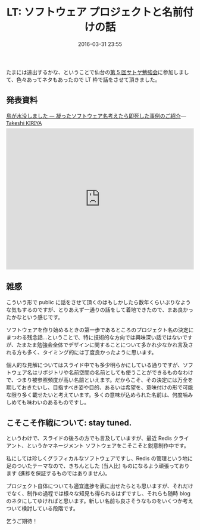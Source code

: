 ﻿---
layout: post
title: "LT: ソフトウェア プロジェクトと名前付けの話"
date: 2016-03-31 23:55
comments: true
categories:
- programming
tags:
- presentation
- satoya
---

たまには遠出するかな、ということで仙台の[第 5 回サトヤ勉強会](https://satoyasendai.doorkeeper.jp/events/40635)に参加しまして、色々あってネタもあったので LT 枠で話をさせて頂きました。

<!-- more -->

## 発表資料

<div style="width: 608px; max-width: 100%; margin-bottom:5px;"><a href="https://docs.com/takeshik/8009" title="島が水没しました ― 凝ったソフトウェア名考えたら即死した事例のご紹介" target="_blank" style="font-family: 'Segoe UI'">島が水没しました ― 凝ったソフトウェア名考えたら即死した事例のご紹介</a><span style="font-family: 'Segoe UI Light'">—</span><a href="https://docs.com/takeshik" target="_blank" style="font-family: 'Segoe UI'">Takeshi KIRIYA</a></div><iframe src="https://docs.com/d/embed/D25194311-0522-6965-4070-000981615413%7eMb4b14ce6-32c1-adc0-5132-ed232d82d2ed" frameborder="0" scrolling="no" width="608px" height="378px" style="max-width:100%" allowfullscreen="False"></iframe>

## 雑感

こういう形で public に話をさせて頂くのはもしかしたら数年くらいぶりなような気もするのですが、とりあえず一通りの話をして着地できたので、まあ良かったかなという感じです。

ソフトウェアを作り始めるときの第一歩であるところのプロジェクト名の決定にまつわる残念話…ということで、特に技術的な方向では興味深い話ではないですが、たまたま勉強会全体でデザインに関することについて多かれ少なかれ言及される方も多く、タイミング的には丁度良かったように思います。

個人的な見解についてはスライド中でも多少明らかにしている通りですが、ソフトウェア名はリポジトリや名前空間の名前としても使うことができるものなわけで、つまり被参照頻度が高い名前といえます。だからこそ、その決定には万全を期しておきたいし、目指すべき姿や目的、あるいは希望を、意味付けの形で可能な限り多く載せたいと考えています。多くの意味が込められた名前は、何度噛みしめても味わいのあるものですし。

## こそこそ作戦について: stay tuned.

というわけで、スライドの後ろの方でも言及していますが、最近 Redis クライアント、というかマネージメント ソフトウェアをこそこそと鋭意制作中です。

私にしては珍しくグラフィカルなソフトウェアですし、Redis の管理という地に足のついたテーマなので、きちんとした (当人比) ものになるよう頑張っております (進捗を保証するものではありません)。

プロジェクト自体についても適宜進捗を表に出せたらとも思いますが、それだけでなく、制作の過程では様々な知見も得られるはずですし、それらも随時 blog のネタにしてゆければと思います。新しい名前も良さそうなものをいくつか考えついて検討している段階です。

乞うご期待！